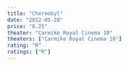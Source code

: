 ```yaml
---
title: "Chernobyl"
date: "2012-05-28"
price: "8.25"
theater: "Carmike Royal Cinema 10"
theaters: ["Carmike Royal Cinema 10"]
rating: "R"
ratings: ["R"]
---
```

